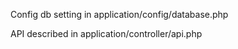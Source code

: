 Config db setting in
application/config/database.php

API described in
application/controller/api.php

